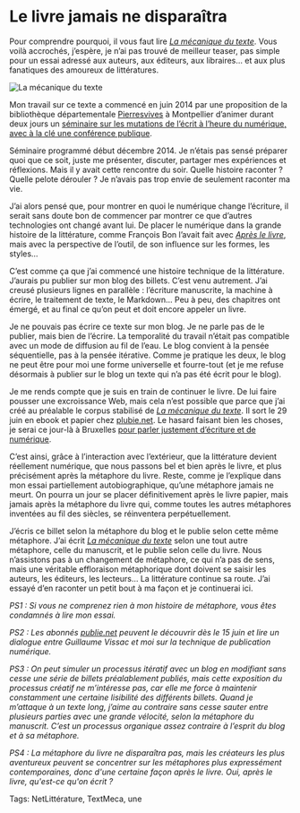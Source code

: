 # Le livre jamais ne disparaîtra

Pour comprendre pourquoi, il vous faut lire [*La mécanique du texte*](http://blog.tcrouzet.com/la-mecanique-du-texte/). Vous voilà accrochés, j’espère, je n’ai pas trouvé de meilleur teaser, pas simple pour un essai adressé aux auteurs, aux éditeurs, aux libraires… et aux plus fanatiques des amoureux de littératures.

![La mécanique du texte](http://blog.tcrouzet.comhttps://tcrouzet.com/images_tc/2015/06/textmeca.jpg)

Mon travail sur ce texte a commencé en juin 2014 par une proposition de la bibliothèque départementale [Pierresvives](http://pierresvives.herault.fr/) à Montpellier d’animer durant deux jours un [séminaire sur les mutations de l’écrit à l’heure du numérique, avec à la clé une conférence publique](http://blog.tcrouzet.com/2014/11/30/ecriture-numerique-et-mutation-de-lecrit/).

Séminaire programmé début décembre 2014. Je n’étais pas sensé préparer quoi que ce soit, juste me présenter, discuter, partager mes expériences et réflexions. Mais il y avait cette rencontre du soir. Quelle histoire raconter ? Quelle pelote dérouler ? Je n’avais pas trop envie de seulement raconter ma vie.

J’ai alors pensé que, pour montrer en quoi le numérique change l’écriture, il serait sans doute bon de commencer par montrer ce que d’autres technologies ont changé avant lui. De placer le numérique dans la grande histoire de la littérature, comme François Bon l’avait fait avec [*Après le livre*](http://www.tierslivre.net/spip/spip.php?rubrique63), mais avec la perspective de l’outil, de son influence sur les formes, les styles…

C’est comme ça que j’ai commencé une histoire technique de la littérature. J’aurais pu publier sur mon blog des billets. C’est venu autrement. J’ai creusé plusieurs lignes en parallèle : l’écriture manuscrite, la machine à écrire, le traitement de texte, le Markdown… Peu à peu, des chapitres ont émergé, et au final ce qu’on peut et doit encore appeler un livre.

Je ne pouvais pas écrire ce texte sur mon blog. Je ne parle pas de le publier, mais bien de l’écrire. La temporalité du travail n’était pas compatible avec un mode de diffusion au fil de l’eau. Le blog convient à la pensée séquentielle, pas à la pensée itérative. Comme je pratique les deux, le blog ne peut être pour moi une forme universelle et fourre-tout (et je me refuse désormais à publier sur le blog un texte qui n’a pas été écrit pour le blog).

Je me rends compte que je suis en train de continuer le livre. De lui faire pousser une excroissance Web, mais cela n’est possible que parce que j’ai créé au préalable le corpus stabilisé de [*La mécanique du texte*](http://blog.tcrouzet.com/la-mecanique-du-texte/). Il sort le 29 juin en ebook et papier chez [plubie.net](http://librairie.publie.net/fr/ebook/9782371771208). Le hasard faisant bien les choses, je serai ce jour-là à Bruxelles [pour parler justement d’écriture et de numérique](http://universsolutions.be/magazin/apero-du-numerique-9-lauteur-entrepreneur/).

C’est ainsi, grâce à l’interaction avec l’extérieur, que la littérature devient réellement numérique, que nous passons bel et bien après le livre, et plus précisément après la métaphore du livre. Reste, comme je l’explique dans mon essai partiellement autobiographique, qu’une métaphore jamais ne meurt. On pourra un jour se placer définitivement après le livre papier, mais jamais après la métaphore du livre qui, comme toutes les autres métaphores inventées au fil des siècles, se réinventera perpétuellement.

J’écris ce billet selon la métaphore du blog et le publie selon cette même métaphore. J’ai écrit [*La mécanique du texte*](http://blog.tcrouzet.com/la-mecanique-du-texte/) selon une tout autre métaphore, celle du manuscrit, et le publie selon celle du livre. Nous n’assistons pas à un changement de métaphore, ce qui n’a pas de sens, mais une véritable effloraison métaphorique dont doivent se saisir les auteurs, les éditeurs, les lecteurs… La littérature continue sa route. J’ai essayé d’en raconter un petit bout à ma façon et je continuerai ici.

*PS1 : Si vous ne comprenez rien à mon histoire de métaphore, vous êtes condamnés à lire mon essai.*

*PS2 : Les abonnés [publie.net](http://librairie.publie.net/fr/ebook/9782371771208) peuvent le découvrir dès le 15 juin et lire un dialogue entre Guillaume Vissac et moi sur la technique de publication numérique.*

*PS3 : On peut simuler un processus itératif avec un blog en modifiant sans cesse une série de billets préalablement publiés, mais cette exposition du processus créatif ne m’intéresse pas, car elle me force à maintenir constamment une certaine lisibilité des différents billets. Quand je m’attaque à un texte long, j’aime au contraire sans cesse sauter entre plusieurs parties avec une grande vélocité, selon la métaphore du manuscrit. C’est un processus organique assez contraire à l’esprit du blog et à sa métaphore.*

*PS4 : La métaphore du livre ne disparaîtra pas, mais les créateurs les plus aventureux peuvent se concentrer sur les métaphores plus expressément contemporaines, donc d'une certaine façon après le livre. Oui, après le livre, qu'est-ce qu'on écrit ?*

Tags: NetLittérature, TextMeca, une
